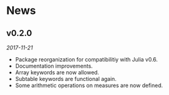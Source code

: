 # News

## v0.2.0

*2017-11-21*

* Package reorganization for compatibilitiy with Julia v0.6.
* Documentation improvements.
* Array keywords are now allowed.
* Subtable keywords are functional again.
* Some arithmetic operations on measures are now defined.

